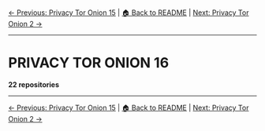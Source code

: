 [← Previous: Privacy Tor Onion 15](privacy-tor-onion-15.txt) | [🏠 Back to README](../README.md) | [Next: Privacy Tor Onion 2 →](privacy-tor-onion-2.txt)

---

# PRIVACY TOR ONION 16

**22 repositories**

---


[← Previous: Privacy Tor Onion 15](privacy-tor-onion-15.txt) | [🏠 Back to README](../README.md) | [Next: Privacy Tor Onion 2 →](privacy-tor-onion-2.txt)
